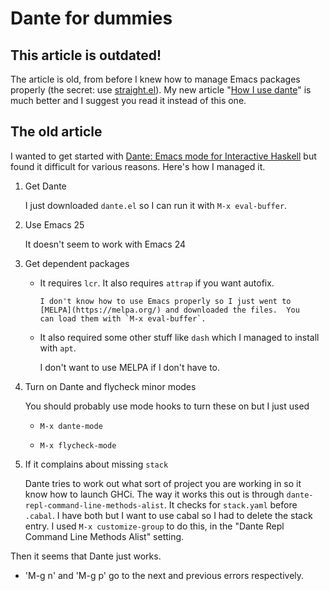# Dante for dummies

## This article is outdated!

The article is old, from before I knew how to manage Emacs packages
properly (the secret: use
[straight.el](https://github.com/raxod502/straight.el/)).  My new
article "[How I use dante](../how-i-use-dante/)" is much better and I
suggest you read it instead of this one.

## The old article

I wanted to get started with [Dante: Emacs mode for Interactive
Haskell](https://github.com/jyp/dante) but found it difficult for
various reasons.  Here's how I managed it.

1. Get Dante

    I just downloaded `dante.el` so I can run it with `M-x
    eval-buffer`.

1. Use Emacs 25

    It doesn't seem to work with Emacs 24

1. Get dependent packages

    * It requires `lcr`. It also requires `attrap` if you want autofix.

          I don't know how to use Emacs properly so I just went to
          [MELPA](https://melpa.org/) and downloaded the files.  You
          can load them with `M-x eval-buffer`.

    * It also required some other stuff like `dash` which I managed to
      install with `apt`.

        I don't want to use MELPA if I don't have to.

1. Turn on Dante and flycheck minor modes

    You should probably use mode hooks to turn these on but I just used

    * `M-x dante-mode`

    * `M-x flycheck-mode`

1. If it complains about missing `stack`

    Dante tries to work out what sort of project you are working in so
    it know how to launch GHCi.  The way it works this out is through
    `dante-repl-command-line-methods-alist`.  It checks for
    `stack.yaml` before `.cabal`.  I have both but I want to use cabal
    so I had to delete the stack entry.  I used `M-x customize-group`
    to do this, in the "Dante Repl Command Line Methods Alist"
    setting.

Then it seems that Dante just works.

* 'M-g n' and 'M-g p' go to the next and previous errors respectively.